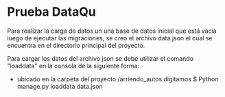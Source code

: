 # Prueba DataQu
Para realizar la carga de datos un una base de datos inicial que está vacía luego de ejecutar las migraciones, se creo el archivo data.json el cual se encuentra en el directorio principal del proyecto.

Para cargar los datos del archivo json se debe utilizar el comando "loaddata" en la consola de la siguiente forma:

* ubicado en la carpeta del proyecto /arriendo_autos digitamos $ Python manage.py loaddata data.json
 
